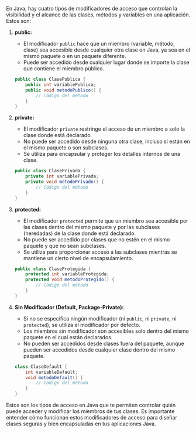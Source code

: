 En Java, hay cuatro tipos de modificadores de acceso que controlan la visibilidad y el alcance de las clases, métodos y variables en una aplicación. Estos son:

1. **public:**
   - El modificador `public` hace que un miembro (variable, método, clase) sea accesible desde cualquier otra clase en Java, ya sea en el mismo paquete o en un paquete diferente.
   - Puede ser accedido desde cualquier lugar donde se importe la clase que contiene el miembro público.
   
   ```java
   public class ClasePublica {
       public int variablePublica;
       public void metodoPublico() {
           // Código del método
       }
   }
   ```

2. **private:**
   - El modificador `private` restringe el acceso de un miembro a solo la clase donde está declarado.
   - No puede ser accedido desde ninguna otra clase, incluso si están en el mismo paquete o son subclases.
   - Se utiliza para encapsular y proteger los detalles internos de una clase.
   
   ```java
   public class ClasePrivada {
       private int variablePrivada;
       private void metodoPrivado() {
           // Código del método
       }
   }
   ```

3. **protected:**
   - El modificador `protected` permite que un miembro sea accesible por las clases dentro del mismo paquete y por las subclases (heredadas) de la clase donde está declarado.
   - No puede ser accedido por clases que no estén en el mismo paquete y que no sean subclases.
   - Se utiliza para proporcionar acceso a las subclases mientras se mantiene un cierto nivel de encapsulamiento.
   
   ```java
   public class ClaseProtegida {
       protected int variableProtegida;
       protected void metodoProtegido() {
           // Código del método
       }
   }
   ```

4. **Sin Modificador (Default, Package-Private):**
   - Si no se especifica ningún modificador (ni `public`, ni `private`, ni `protected`), se utiliza el modificador por defecto.
   - Los miembros sin modificador son accesibles solo dentro del mismo paquete en el cual están declarados.
   - No pueden ser accedidos desde clases fuera del paquete, aunque pueden ser accedidos desde cualquier clase dentro del mismo paquete.
   
   ```java
   class ClaseDefault {
       int variableDefault;
       void metodoDefault() {
           // Código del método
       }
   }
   ```

Estos son los tipos de acceso en Java que te permiten controlar quién puede acceder y modificar los miembros de tus clases. Es importante entender cómo funcionan estos modificadores de acceso para diseñar clases seguras y bien encapsuladas en tus aplicaciones Java.
